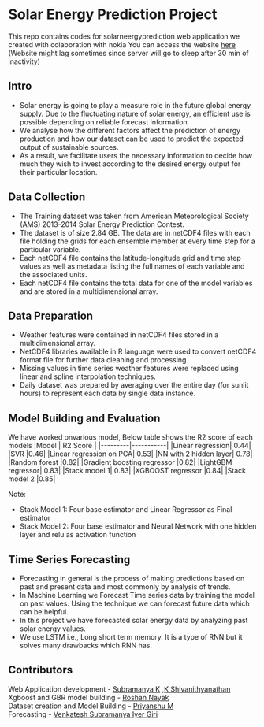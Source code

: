 # Solar Energy Prediction Project
This repo contains codes for solarneergyprediction web application we created with colaboration with nokia
You can access the website [here](https://solarenergyprediction.herokuapp.com/)
(Website might lag sometimes since server will go to sleep after 30 min of inactivity)
## Intro
* Solar energy is going to play a measure role in the future global
energy supply. Due to the fluctuating nature of solar energy, an
efficient use is possible depending on reliable forecast information.
* We analyse how the different factors affect the prediction of energy
production and how our dataset can be used to predict the expected
output of sustainable sources.
* As a result, we facilitate users the necessary information to decide
how much they wish to invest according to the desired energy output
for their particular location.
## Data Collection
* The Training dataset was taken from American Meteorological
Society (AMS) 2013-2014 Solar Energy Prediction Contest.
* The dataset is of size 2.84 GB. The data are in netCDF4 files with
each file holding the grids for each ensemble member at every time
step for a particular variable.
* Each netCDF4 file contains the latitude-longitude grid and time step
values as well as metadata listing the full names of each variable and
the associated units.
* Each netCDF4 file contains the total data for one of the model
variables and are stored in a multidimensional array.
## Data Preparation
* Weather features were contained in netCDF4 files stored in a
multidimensional array.
* NetCDF4 libraries available in R language were used to convert
netCDF4 format file for further data cleaning and processing.
* Missing values in time series weather features were replaced using
linear and spline interpolation techniques.
* Daily dataset was prepared by averaging over the entire day (for sunlit
hours) to represent each data by single data instance.
## Model Building and Evaluation
We have worked onvarious model, Below table shows the R2 score of each models
|Model    | R2 Score  |
|---------|-----------|
|Linear regression| 0.44|
|SVR |0.46|
|Linear regression on PCA| 0.53|
|NN with 2 hidden layer| 0.78|
|Random forest |0.82|
|Gradient boosting regressor |0.82|
|LightGBM regressor| 0.83|
|Stack model 1| 0.83|
|XGBOOST regressor |0.84|
|Stack model 2 |0.85|

Note:
* Stack Model 1: Four base estimator and Linear Regressor as Final estimator
* Stack Model 2: Four base estimator and Neural Network with one hidden layer and relu as
activation function
## Time Series Forecasting
* Forecasting in general is the process of making predictions based on
past and present data and most commonly by analysis of trends.
* In Machine Learning we Forecast Time series data by training the
model on past values. Using the technique we can forecast future
data which can be helpful.
* In this project we have forecasted solar energy data by analyzing past
solar energy values.
* We use LSTM i.e., Long short term memory. It is a type of RNN but
it solves many drawbacks which RNN has.
## Contributors
Web Application development - [Subramanya K](https://github.com/subramanyakrishna) ,[K Shivanithyanathan](https://github.com/shivanithyak)  
Xgboost and GBR model building - [Roshan Nayak](https://github.com/RosNayak)  
Dataset creation and Model Building - [Priyanshu M](https://github.com/priyanshu-m)  
Forecasting - [Venkatesh Subramanya Iyer Giri](https://github.com/vendroid7)
